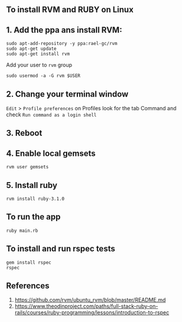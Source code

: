 ## To install RVM and RUBY on Linux

## 1. Add the ppa ans install RVM:

```term
sudo apt-add-repository -y ppa:rael-gc/rvm
sudo apt-get update
sudo apt-get install rvm
```
Add your user to `rvm` group

```term
sudo usermod -a -G rvm $USER
```
## 2. Change your terminal window

`Edit` > `Profile preferences` on Profiles look for the tab Command and check `Run command as a login shell`

## 3. Reboot 

## 4. Enable local gemsets

```term
rvm user gemsets
```

## 5. Install ruby

```term
rvm install ruby-3.1.0
```

## To run the app

```term
ruby main.rb
```
## To install and run rspec tests

```term
gem install rspec
rspec
```
	
## References

1. https://github.com/rvm/ubuntu_rvm/blob/master/README.md
2. https://www.theodinproject.com/paths/full-stack-ruby-on-rails/courses/ruby-programming/lessons/introduction-to-rspec